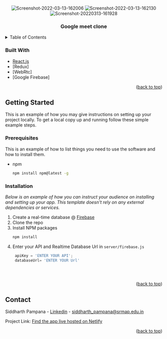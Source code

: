<div id="top"></div>
<!--
*** Thanks for checking out the Best-README-Template. If you have a suggestion
*** that would make this better, please fork the repo and create a pull request
*** or simply open an issue with the tag "enhancement".
*** Don't forget to give the project a star!
*** Thanks again! Now go create something AMAZING! :D
-->

 



<!-- PROJECT LOGO -->
<br />
<div align="center">
   
 <img src="https://i.ibb.co/jZ35V1N/Screenshot-2022-03-13-162006.png" alt="Screenshot-2022-03-13-162006" border="0" /> 
 <img src="https://i.ibb.co/M9Wdj4h/Screenshot-2022-03-13-162130.png" alt="Screenshot-2022-03-13-162130" border="0"/>
 <img src="https://i.ibb.co/fnhb4cb/Screenshot-20220313-161928.jpg" alt="Screenshot-20220313-161928" border="0"/> 
  <h3 align="center">Google meet clone</h3>

   
</div>



<!-- TABLE OF CONTENTS -->
<details>
  <summary>Table of Contents</summary>
  <ol>
    <li>
      <a href="#about-the-project">About The Project</a>
      <ul>
        <li><a href="#built-with">Built With</a></li>
      </ul>
    </li>
    <li>
      <a href="#getting-started">Getting Started</a>
      <ul>
        <li><a href="#prerequisites">Prerequisites</a></li>
        <li><a href="#installation">Installation</a></li>
      </ul>
    </li>
 
 
    <li><a href="#contact">Contact</a></li>
 
  </ol>
</details>







### Built With
 
* [React.js](https://reactjs.org/)
* [Redux] 
* [WebRtc] 
* [Google Firebase] 
 

<p align="right">(<a href="#top">back to top</a>)</p>



<!-- GETTING STARTED -->
## Getting Started

This is an example of how you may give instructions on setting up your project locally.
To get a local copy up and running follow these simple example steps.

### Prerequisites

This is an example of how to list things you need to use the software and how to install them.
* npm
  ```sh
  npm install npm@latest -g
  ```

### Installation

_Below is an example of how you can instruct your audience on installing and setting up your app. This template doesn't rely on any external dependencies or services._

1. Create a real-time database @ [Firebase](https://firebase.google.com/)
2. Clone the repo
3. Install NPM packages
   ```sh
   npm install
   ```
4. Enter your API and Realtime Database Url in `server/firebase.js`
   ```js
    apiKey = 'ENTER YOUR API';
    databaseUrl= 'ENTER YOUR Url'
    
 
 

<p align="right">(<a href="#top">back to top</a>)</p>



<!-- USAGE EXAMPLES -->
 
 
<!-- CONTACT -->
## Contact

Siddharth Pampana - [Linkedin](https://www.linkedin.com/in/siddharth-p-193125201/) - siddharth_pampana@srmap.edu.in

Project Link: [Find the app live hosted on Netlify]( https://siddharth-meetclone.netlify.app/)

<p align="right">(<a href="#top">back to top</a>)</p>
 
